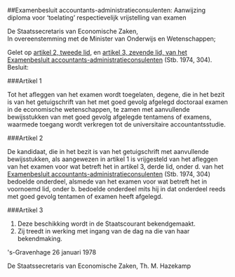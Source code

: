 <meta http-equiv='Content-Type' content='text/html; charset=utf-8' />

##Examenbesluit accountants-administratieconsulenten: Aanwijzing diploma voor ‘toelating’ respectievelijk vrijstelling van examen

De Staatssecretaris van Economische Zaken,  
In overeenstemming met de Minister van Onderwijs en Wetenschappen;

Gelet op [artikel 2, tweede lid](../../../../../../../../../../AMvB/examenbesluit/accountants-administratieconsulenten/BWBR0002923/README.md), en [artikel 3, zevende lid, van het Examenbesluit accountants-administratieconsulenten](../../../../../../../../../../AMvB/examenbesluit/accountants-administratieconsulenten/BWBR0002923/README.md) (Stb. 1974, 304).
Besluit:    

###Artikel  1  

Tot het afleggen van het examen wordt toegelaten, degene, die in het bezit is van het getuigschrift van het met goed gevolg afgelegd doctoraal examen in de economische wetenschappen, te zamen met aanvullende bewijsstukken van met goed gevolg afgelegde tentamens of examens, waarmede toegang wordt verkregen tot de universitaire accountantsstudie. 

###Artikel  2  

De kandidaat, die in het bezit is van het getuigschrift met aanvullende bewijsstukken, als aangewezen in artikel 1 is vrijgesteld van het afleggen van het examen voor wat betreft het in artikel 3, derde lid, onder d. van het [Examenbesluit accountants-administratieconsulenten](../../../../../../../../../../AMvB/examenbesluit/accountants-administratieconsulenten/BWBR0002923/README.md) (Stb. 1974, 304) bedoelde onderdeel, alsmede van het examen voor wat betreft het in voornoemd lid, onder b. bedoelde onderdeel mits hij in dat onderdeel reeds met goed gevolg tentamen of examen heeft afgelegd. 

###Artikel  3  

1.  Deze beschikking wordt in de Staatscourant bekendgemaakt.   
2.  Zij treedt in werking met ingang van de dag na die van haar bekendmaking.  

's-Gravenhage 
26 januari 1978    

De 
Staatssecretaris van Economische Zaken, 
Th. M.  Hazekamp      
